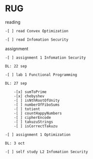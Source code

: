 # RUG
reading

	-[ ] read Convex Optimization

	-[ ] read Infomation Security

assignment

	-[ ] assignment 1 Infomation Security

	DL: 22 sep

	-[ ] lab 1 Functional Programming

	DL: 27 sep

		-[x] sumToPrime
		-[x] chebyshev
		-[ ] isNthRootOfUnity
		-[ ] numberOfFiboSums
		-[ ] totient
		-[ ] countHappyNumbers
		-[ ] cipherEncode
		-[ ] takuzuStrings
		-[ ] isCorrectTakuzu
	
	-[ ] assignment 1 Optimization

	DL: 3 oct

	-[ ] self study L2 Infomation Security
